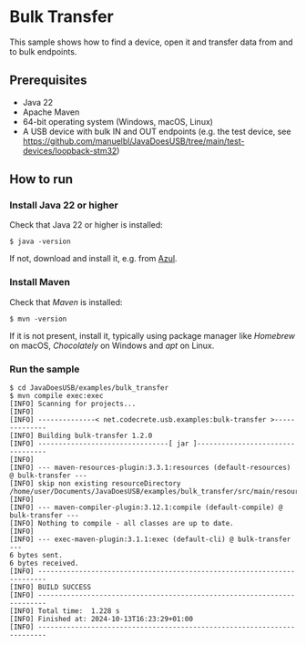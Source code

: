 # Bulk Transfer

This sample shows how to find a device, open it and transfer data from and to bulk endpoints.

## Prerequisites

- Java 22
- Apache Maven
- 64-bit operating system (Windows, macOS, Linux)
- A USB device with bulk IN and OUT endpoints (e.g. the test device, see https://github.com/manuelbl/JavaDoesUSB/tree/main/test-devices/loopback-stm32)

## How to run

### Install Java 22 or higher

Check that Java 22 or higher is installed:

```shell
$ java -version
```

If not, download and install it, e.g. from [Azul](https://www.azul.com/downloads/?package=jdk).

### Install Maven

Check that *Maven* is installed:

```shell
$ mvn -version
```

If it is not present, install it, typically using package manager like *Homebrew* on macOS, *Chocolately* on Windows and *apt* on Linux.

### Run the sample

```shell
$ cd JavaDoesUSB/examples/bulk_transfer
$ mvn compile exec:exec
[INFO] Scanning for projects...
[INFO] 
[INFO] --------------< net.codecrete.usb.examples:bulk-transfer >--------------
[INFO] Building bulk-transfer 1.2.0
[INFO] --------------------------------[ jar ]---------------------------------
[INFO] 
[INFO] --- maven-resources-plugin:3.3.1:resources (default-resources) @ bulk-transfer ---
[INFO] skip non existing resourceDirectory /home/user/Documents/JavaDoesUSB/examples/bulk_transfer/src/main/resources
[INFO] 
[INFO] --- maven-compiler-plugin:3.12.1:compile (default-compile) @ bulk-transfer ---
[INFO] Nothing to compile - all classes are up to date.
[INFO] 
[INFO] --- exec-maven-plugin:3.1.1:exec (default-cli) @ bulk-transfer ---
6 bytes sent.
6 bytes received.
[INFO] ------------------------------------------------------------------------
[INFO] BUILD SUCCESS
[INFO] ------------------------------------------------------------------------
[INFO] Total time:  1.228 s
[INFO] Finished at: 2024-10-13T16:23:29+01:00
[INFO] ------------------------------------------------------------------------
```
